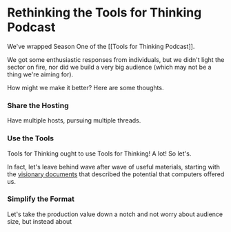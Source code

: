 # Rethinking the Tools for Thinking Podcast

We've wrapped Season One of the [[Tools for Thinking Podcast]].

We got some enthusiastic responses from individuals, but we didn't light the sector on fire, nor did we build a very big audience (which may not be a thing we're aiming for). 

How might we make it better? Here are some thoughts. 

### Share the Hosting

Have multiple hosts, pursuing multiple threads. 

### Use the Tools

Tools for Thinking ought to use Tools for Thinking! A lot! So let's.

In fact, let's leave behind wave after wave of useful materials, starting with the [visionary documents](https://bra.in/2pxbo6) that described the potential that computers offered us. 

### Simplify the Format

Let's take the production value down a notch and not worry about audience size, but instead about 

